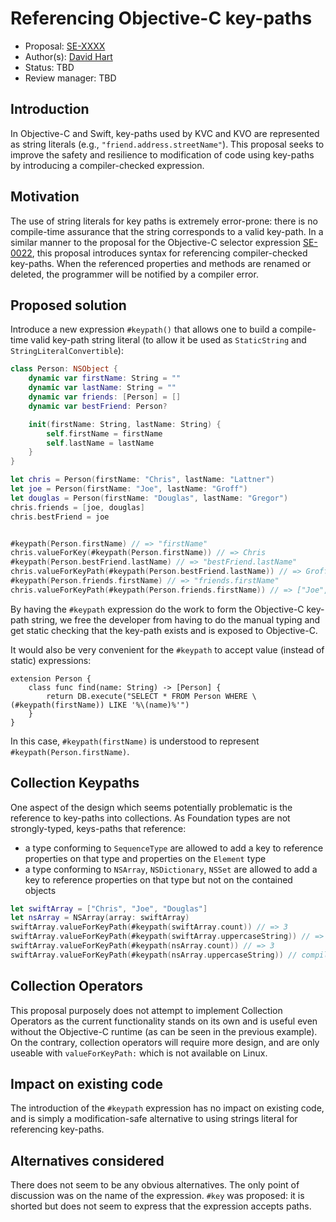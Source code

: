 # Referencing Objective-C key-paths

* Proposal: [SE-XXXX](https://github.com/apple/swift-evolution/blob/master/proposals/XXXX-objc-keypaths.md)
* Author(s): [David Hart](https://github.com/hartbit)
* Status: TBD
* Review manager: TBD

## Introduction

In Objective-C and Swift, key-paths used by KVC and KVO are represented as string literals (e.g., `"friend.address.streetName"`). This proposal seeks to improve the safety and resilience to modification of code using key-paths by introducing a compiler-checked expression.

## Motivation

The use of string literals for key paths is extremely error-prone: there is no compile-time assurance that the string corresponds to a valid key-path. In a similar manner to the proposal for the Objective-C selector expression [SE-0022](https://github.com/apple/swift-evolution/blob/master/proposals/0022-objc-selectors.md), this proposal introduces syntax for referencing compiler-checked key-paths. When the referenced properties and methods are renamed or deleted, the programmer will be notified by a compiler error.

## Proposed solution

Introduce a new expression `#keypath()` that allows one to build a compile-time valid key-path string literal (to allow it be used as `StaticString` and `StringLiteralConvertible`):

```swift
class Person: NSObject {
	dynamic var firstName: String = ""
	dynamic var lastName: String = ""
	dynamic var friends: [Person] = []
	dynamic var bestFriend: Person?

	init(firstName: String, lastName: String) {
		self.firstName = firstName
		self.lastName = lastName
	}
}

let chris = Person(firstName: "Chris", lastName: "Lattner")
let joe = Person(firstName: "Joe", lastName: "Groff")
let douglas = Person(firstName: "Douglas", lastName: "Gregor")
chris.friends = [joe, douglas]
chris.bestFriend = joe


#keypath(Person.firstName) // => "firstName"
chris.valueForKey(#keypath(Person.firstName)) // => Chris
#keypath(Person.bestFriend.lastName) // => "bestFriend.lastName"
chris.valueForKeyPath(#keypath(Person.bestFriend.lastName)) // => Groff
#keypath(Person.friends.firstName) // => "friends.firstName"
chris.valueForKeyPath(#keypath(Person.friends.firstName)) // => ["Joe", "Douglas"]
```

By having the `#keypath` expression do the work to form the Objective-C key-path string, we free the developer from having to do the manual typing and get static checking that the key-path exists and is exposed to Objective-C.

It would also be very convenient for the `#keypath` to accept value (instead of static) expressions:

```
extension Person {
	class func find(name: String) -> [Person] {
		return DB.execute("SELECT * FROM Person WHERE \(#keypath(firstName)) LIKE '%\(name)%'")
	}
}
```

In this case, `#keypath(firstName)` is understood to represent `#keypath(Person.firstName)`.

## Collection Keypaths

One aspect of the design which seems potentially problematic is the reference to key-paths into collections. As Foundation types are not strongly-typed, keys-paths that reference:

* a type conforming to `SequenceType` are allowed to add a key to reference properties on that type and properties on the `Element` type
* a type conforming to `NSArray`, `NSDictionary`, `NSSet` are allowed to add a key to reference properties on that type but not on the contained objects

```swift
let swiftArray = ["Chris", "Joe", "Douglas"]
let nsArray = NSArray(array: swiftArray)
swiftArray.valueForKeyPath(#keypath(swiftArray.count)) // => 3
swiftArray.valueForKeyPath(#keypath(swiftArray.uppercaseString)) // => ["CHRIS", "JOE", "DOUGLAS"]
swiftArray.valueForKeyPath(#keypath(nsArray.count)) // => 3
swiftArray.valueForKeyPath(#keypath(nsArray.uppercaseString)) // compiler error
```

## Collection Operators

This proposal purposely does not attempt to implement Collection Operators as the current functionality stands on its own and is useful even without the Objective-C runtime (as can be seen in the previous example). On the contrary, collection operators will require more design, and are only useable with `valueForKeyPath:` which is not available on Linux.

## Impact on existing code

The introduction of the `#keypath` expression has no impact on existing code, and is simply a modification-safe alternative to using strings literal for referencing key-paths.

## Alternatives considered

There does not seem to be any obvious alternatives. The only point of discussion was on the name of the expression. `#key` was proposed: it is shorted but does not seem to express that the expression accepts paths.